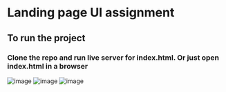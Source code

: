 # Landing page UI assignment
## To run the project
### Clone the repo and run live server for index.html. Or just open index.html in a browser
![image](https://github.com/mayanktiwari21/landing-page/assets/47212258/f1a1bfff-1581-43bb-a73d-dc7793251c6f)
![image](https://github.com/mayanktiwari21/landing-page/assets/47212258/be537d18-5cb7-42ae-8d4d-148cacd661e6)
![image](https://github.com/mayanktiwari21/landing-page/assets/47212258/97e42c86-ed32-4b19-82cd-48a0f8bdc2b2)
